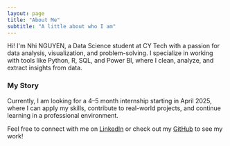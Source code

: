 ```yaml
---
layout: page
title: "About Me"
subtitle: "A little about who I am"
---
```


Hi! I'm Nhi NGUYEN, a Data Science student at CY Tech with a passion for data analysis, visualization, and problem-solving. I specialize in working with tools like Python, R, SQL, and Power BI, where I clean, analyze, and extract insights from data.

### My Story

Currently, I am looking for a 4–5 month internship starting in April 2025, where I can apply my skills, contribute to real-world projects, and continue learning in a professional environment.

Feel free to connect with me on [LinkedIn](www.linkedin.com/in/nhi-nguyen-vn) or check out my [GitHub]([https://github.com/yourusername](https://github.com/nhinguyenvn)) to see my work!
